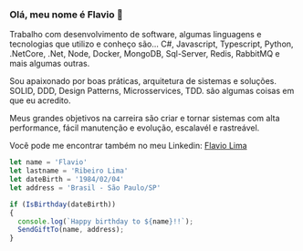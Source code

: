 ### Olá, meu nome é Flavio 👋

Trabalho com desenvolvimento de software, algumas linguagens e tecnologias que utilizo e conheço são... C#, Javascript, Typescript, Python, .NetCore, .Net, Node, Docker, MongoDB, Sql-Server, Redis, RabbitMQ e mais algumas outras.

Sou apaixonado por boas práticas, arquitetura de sistemas e soluções. SOLID, DDD, Design Patterns, Microsservices, TDD. são algumas coisas em que eu acredito.

Meus grandes objetivos na carreira são criar e tornar sistemas com alta performance, fácil manutenção e evolução, escalavél e rastreável.

Você pode me encontrar também no meu Linkedin: [Flavio Lima](https://www.linkedin.com/in/flavioribeirolima/)

```javascript
let name = 'Flavio'
let lastname = 'Ribeiro Lima'
let dateBirth = '1984/02/04'
let address = 'Brasil - São Paulo/SP'

if (IsBirthday(dateBirth))
{
  console.log(`Happy birthday to ${name}!!`);
  SendGiftTo(name, address);
}
```

<!--
**flaviorl-net/flaviorl-net** is a ✨ _special_ ✨ repository because its `README.md` (this file) appears on your GitHub profile.

Here are some ideas to get you started:

- 🔭 I’m currently working on ...
- 🌱 I’m currently learning ...
- 👯 I’m looking to collaborate on ...
- 🤔 I’m looking for help with ...
- 💬 Ask me about ...
- 📫 How to reach me: ...
- 😄 Pronouns: ...
- ⚡ Fun fact: ...
-->

